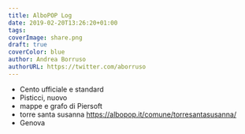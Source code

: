 ```yaml
---
title: AlboPOP Log
date: 2019-02-20T13:26:20+01:00
tags: 
coverImage: share.png
draft: true
coverColor: blue
author: Andrea Borruso
authorURL: https://twitter.com/aborruso
---
```


- Cento ufficiale e standard
- Pisticci, nuovo
- mappe e grafo di Piersoft
- torre santa susanna https://albopop.it/comune/torresantasusanna/
- Genova